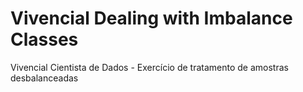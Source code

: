 # Vivencial Dealing with Imbalance Classes
Vivencial Cientista de Dados - Exercício de tratamento de amostras desbalanceadas
